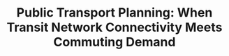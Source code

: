 ---
title: "Public Transport Planning: When Transit Network Connectivity Meets Commuting Demand"
authors:
- Sheng Wang
- Yuan Sun
- Christopher Musco
- admin

publication_types: ["1"]
publication: In *ACM International Conference on Management of Data (SIGMOD)*
publication_short: In *SIGMOD 2021*
publishDate: "2021-02-18"

abstract: 

#tags:
#- Source Themes
featured: true

links:
- name: Code
  url: https://github.com/rp4ps/ct-bus
url_pdf: 'papers/SIGMOD21-bus.pdf'

---